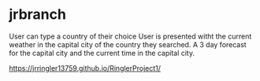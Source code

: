 # jrbranch

User can type a country of their choice 
User is presented witht the current weather in the capital city of the country they searched.
A 3 day forecast for the capital city and the current time in the capital city.


https://jrringler13759.github.io/RinglerProject1/
